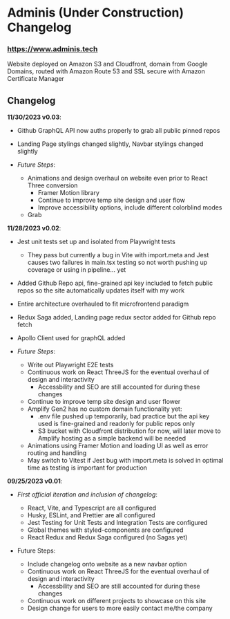 # Adminis (Under Construction) Changelog

### https://www.adminis.tech

Website deployed on Amazon S3 and Cloudfront, domain from Google Domains, routed with Amazon Route 53 and SSL secure with Amazon Certificate Manager

## Changelog

**11/30/2023 v0.03**:

- Github GraphQL API now auths properly to grab all public pinned repos

- Landing Page stylings changed slightly, Navbar stylings changed slightly

- _Future Steps_:

  - Animations and design overhaul on website even prior to React Three conversion
    - Framer Motion library
    - Continue to improve temp site design and user flow
    - Improve accessibility options, include different colorblind modes
  - Grab

**11/28/2023 v0.02**:

- Jest unit tests set up and isolated from Playwright tests
  - They pass but currently a bug in Vite with import.meta and Jest causes two failures in main.tsx testing so not worth pushing up coverage or using in pipeline... yet
- Added Github Repo api, fine-grained api key included to fetch public repos so the site automatically updates itself with my work
- Entire architecture overhauled to fit microfrontend paradigm
- Redux Saga added, Landing page redux sector added for Github repo fetch
- Apollo Client used for graphQL added

- _Future Steps_:
  - Write out Playwright E2E tests
  - Continuous work on React ThreeJS for the eventual overhaul of design and interactivity
    - Accessbility and SEO are still accounted for during these changes
  - Continue to improve temp site design and user flower
  - Amplify Gen2 has no custom domain functionality yet:
    - .env file pushed up temporarily, bad practice but the api key used is fine-grained and readonly for public repos only
    - S3 bucket with Cloudfront distribution for now, will later move to Amplify hosting as a simple backend will be needed
  - Animations using Framer Motion and loading UI as well as error routing and handling
  - May switch to Vitest if Jest bug with import.meta is solved in optimal time as testing is important for production

**09/25/2023 v0.01**:

- _First official iteration and inclusion of changelog_:

  - React, Vite, and Typescript are all configured
  - Husky, ESLint, and Prettier are all configured
  - Jest Testing for Unit Tests and Integration Tests are configured
  - Global themes with styled-components are configured
  - React Redux and Redux Saga configured (no Sagas yet)

- Future Steps:
  - Include changelog onto website as a new navbar option
  - Continuous work on React ThreeJS for the eventual overhaul of design and interactivity
    - Accessbility and SEO are still accounted for during these changes
  - Continuous work on different projects to showcase on this site
  - Design change for users to more easily contact me/the company
